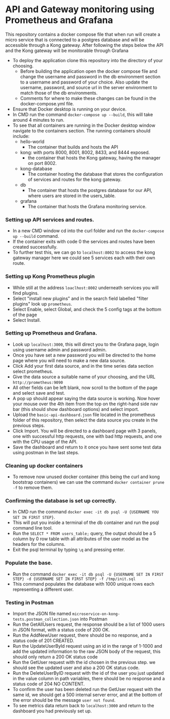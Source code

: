 # API and Gateway monitoring using Prometheus and Grafana 
This repository contains a docker compose file that when run will create a micro service that is connected to a postgres database and will be accessible through a Kong gateway. After following the steps below the API and the Kong gateway will be monitorable  through Grafana 

* To deploy the application clone this repository into the directory of your choosing.
    - Before building the application open the docker compose file and change the username and password in the db environment section to a username and password of your choice. Also update the username, password, and source url in the server environment to match those of the db environments. 
    - Comments for where to make these changes can be found in the docker-compose.yml file. 
* Ensure that Docker desktop is running on your device. 
* In CMD run the command `docker-compose up --build`, this will take around 4 minutes to run.
* To see that all containers are running in the Docker desktop window navigate to the containers section. The running containers should include:
    - hello-world
        * The container that builds and hosts the API
    - kong: with ports 8000, 8001, 8002, 8433, and 8444 exposed.
        * the container that hosts the Kong gateway, having the manager on port 8002.
    - kong-database
        * The container hosting the database that stores the configuration of services and routes for the kong gateway.
    - db
        * The container that hosts the postgres database for our API, where users are stored in the users_table.
    - grafana 
        * The container that hosts the Grafana monitoring service.

### Setting up API services and routes.
* In a new CMD window cd into the curl folder and run the `docker-compose up --build` command.
* If the container exits with code 0 the services and routes have been created successfully.
* To further test this, we can go to `localhost:8002` to access the kong gateway manager here we could see 5 services each with their own route. 

### Setting up Kong Prometheus plugin
* While still at the address `loaclhost:8002` underneath services you will find plugins.
* Select "install new plugins" and in the search field labelled "filter plugins" look up `prometheus`.
* Select Enable, select Global, and check the 5 config tags at the bottom of the page
* Select Install.

### Setting up Prometheus and Grafana.
* Look up `localhost:3000`, this will direct you to the Grafana page, login using username admin and password admin.
* Once you have set a new password you will be directed to the home page where you will need to make a new data source.
* Click Add your first data source, and in the time series data section select prometheus.
* Give the data source a suitable name of your choosing, and the URL `http://prometheus:9090`
* All other fields can be left blank, now scroll to the bottom of the page and select save and test.
* A pop up should appear saying the data source is working. Now hover your mouse over the 4th item from the top on the right-hand side nav bar (this should show dashboard options) and select import.
* Upload the `basic-api-dashboard.json` file located in the prometheus folder of this repository, then select the data source you create in the previous steps.
* Click Import. You will be directed to a dashboard page with 3 panels, one with successful http requests, one with bad http requests, and one with the CPU usage of the API. 
* Save the dashboard and return to it once you have sent some test data using postman in the last steps.



### Cleaning up docker containers
* To remove now unused docker container (this being the curl and kong bootstrap containers) we can use the command `docker container prune -f` to remove them.

### Confirming the database is set up correctly.
* In CMD run the command `docker exec -it db psql -U {USERNAME YOU SET IN FIRST STEP}`.
* This will put you inside a terminal of the db container and run the psql command line tool. 
* Run the `SELECT * FROM users_table;` query, the output should be a 5 column by 0 row table with all attributes of the user model as the headers for the columns.
* Exit the psql terminal by typing `\q` and pressing enter.

### Populate the base.
* Run the command `docker exec -it db psql -U {USERNAME SET IN FIRST STEP} -d {USERNAME SET IN FIRST STEP} -f /tmp/init.sql`
* This command populates the database with 1000 unique rows each representing a different user.

### Testing in Postman
* Import the JSON file named `microservice-on-kong-tests.postman_collection.json` into Postman 
* Run the GetAllUsers request, the response should be a list of 1000 users in JSON format, with a status code of 200 OK.
* Run the AddNewUser request, there should be no response, and a status code of 201 CREATED.
* Run the UpdateUserById request using an id in the range of 1-1000 and add the updated information to the raw JSON body of the request, this should only return a 200 OK status code  
* Run the GetUser request with the id chosen in the previous step. we should see the updated user and also a 200 OK status code.  
* Run the DeleteUserByID request with the id of the user you just updated in the value column in path variables, there should be no response and a status code of 204 NO CONTENT.
* To confirm the user has been deleted run the GetUser request with the same id, we should get a 500 internal server error, and at the bottom of the error should be the message `user not found`.
* To see metrics data return back to `localhost:3000` and return to the dashboard you had previously set up.
